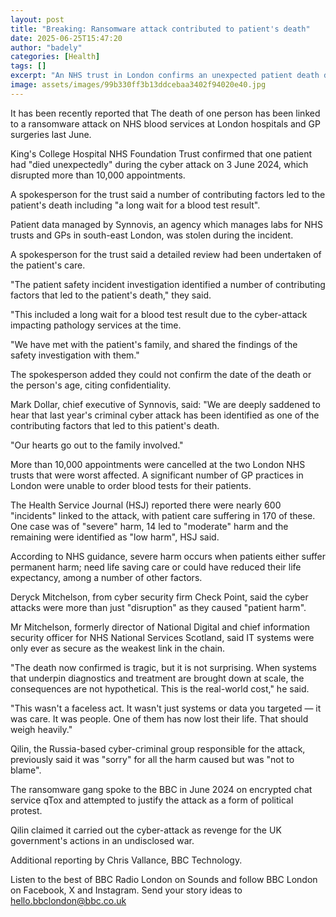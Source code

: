 ```yaml
---
layout: post
title: "Breaking: Ransomware attack contributed to patient's death"
date: 2025-06-25T15:47:20
author: "badely"
categories: [Health]
tags: []
excerpt: "An NHS trust in London confirms an unexpected patient death during the cyber attack on 3 June 2024."
image: assets/images/99b330ff3b13ddcebaa3402f94020e40.jpg
---
```


It has been recently reported that The death of one person has been linked to a ransomware attack on NHS blood services at London hospitals and GP surgeries last June.

King's College Hospital NHS Foundation Trust confirmed that one patient had "died unexpectedly" during the cyber attack on 3 June 2024, which disrupted more than 10,000 appointments.

A spokesperson for the trust said a number of contributing factors led to the patient's death including "a long wait for a blood test result".

Patient data managed by Synnovis, an agency which manages labs for NHS trusts and GPs in south-east London, was stolen during the incident. 

A spokesperson for the trust said a detailed review had been undertaken of the patient's care.

"The patient safety incident investigation identified a number of contributing factors that led to the patient's death," they said.

"This included a long wait for a blood test result due to the cyber-attack impacting pathology services at the time. 

"We have met with the patient's family, and shared the findings of the safety investigation with them."

The spokesperson added they could not confirm the date of the death or the person's age, citing confidentiality.

Mark Dollar, chief executive of Synnovis, said: "We are deeply saddened to hear that last year's criminal cyber attack has been identified as one of the contributing factors that led to this patient's death.

"Our hearts go out to the family involved."

More than 10,000 appointments were cancelled at the two London NHS trusts that were worst affected. A significant number of GP practices in London were unable to order blood tests for their patients.

The Health Service Journal (HSJ) reported there were nearly 600 "incidents" linked to the attack, with patient care suffering in 170 of these. One case was of "severe" harm, 14 led to "moderate" harm and the remaining were identified as "low harm", HSJ said.

According to NHS guidance, severe harm occurs when patients either suffer permanent harm; need life saving care or could have reduced their life expectancy, among a number of other factors. 

Deryck Mitchelson, from cyber security firm Check Point, said the cyber attacks were more than just "disruption" as they caused "patient harm".

Mr Mitchelson, formerly director of National Digital and chief information security officer for NHS National Services Scotland, said IT systems were only ever as secure as the weakest link in the chain.

"The death now confirmed is tragic, but it is not surprising. When systems that underpin diagnostics and treatment are brought down at scale, the consequences are not hypothetical. This is the real-world cost," he said.

"This wasn't a faceless act. It wasn't just systems or data you targeted — it was care. It was people. One of them has now lost their life. That should weigh heavily."

Qilin, the Russia-based cyber-criminal group responsible for the attack, previously said it was "sorry" for all the harm caused but was "not to blame".

The ransomware gang spoke to the BBC in June 2024 on encrypted chat service qTox and attempted to justify the attack as a form of political protest.

Qilin claimed it carried out the cyber-attack as revenge for the UK government's actions in an undisclosed war.

Additional reporting by Chris Vallance, BBC Technology.

Listen to the best of BBC Radio London on Sounds and follow BBC London on Facebook, X and Instagram. Send your story ideas to hello.bbclondon@bbc.co.uk

